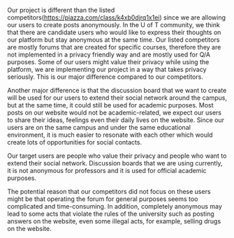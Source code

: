 
Our project is different than the listed competitors(https://piazza.com/class/k4xb0djrq1x1ei) since we are allowing our users to create posts anonymously. In the U of T community, we think that there are candidate users who would like to express their thoughts on our platform but stay anonymous at the same time. Our listed competitors are mostly forums that are created for specific courses, therefore they are not implemented in a privacy friendly way and are mostly used for Q/A purposes. Some of our users might value their privacy while using the platform, we are implementing our project in a way that takes privacy seriously. This is our major difference compared to our competitors.

Another major difference is that the discussion board that we want to create will be used for our users to extend their social network around the campus, but at the same time, it could still be used for academic purposes. Most posts on our website would not be academic-related, we expect our users to share their ideas, feelings even their daily lives on the website. Since our users are on the same campus and under the same educational environment, it is much easier to resonate with each other which would create lots of opportunities for social contacts.

Our target users are people who value their privacy and people who want to extend their social network. Discussion boards that we are using currently, it is not anonymous for professors and it is used for official academic purposes.

The potential reason that our competitors did not focus on these users might be that operating the forum for general purposes seems too complicated and time-consuming. In addition, completely anonymous may lead to some acts that violate the rules of the university such as posting answers on the website, even some illegal acts, for example, selling drugs on the website.